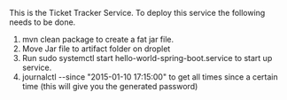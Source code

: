 This is the Ticket Tracker Service. To deploy this service the following needs to be done. 

1. mvn clean package to create a fat jar file. 
2. Move Jar file to artifact folder on droplet
3. Run sudo systemctl start hello-world-spring-boot.service to start up service.
4. journalctl --since "2015-01-10 17:15:00" to get all times since a certain time (this will give you the generated password)

